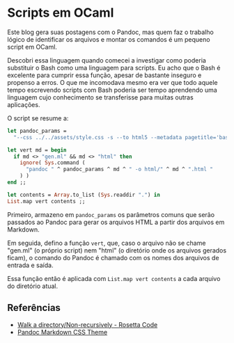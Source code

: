 # Scripts em OCaml

Este blog gera suas postagens com o Pandoc, mas quem faz o trabalho lógico de identificar os arquivos e montar os comandos é um pequeno script em OCaml.

Descobri essa linguagem quando comecei a investigar como poderia substituir o Bash como uma linguagem para scripts. Eu acho que o Bash é excelente para cumprir essa função, apesar de bastante inseguro e propenso a erros. O que me incomodava mesmo era ver que todo aquele tempo escrevendo scripts com Bash poderia ser tempo aprendendo uma linguagem cujo conhecimento se transferisse para muitas outras aplicações.

O script se resume a:

```ocaml
let pandoc_params = 
  "--css ../../assets/style.css -s --to html5 --metadata pagetitle='basename' "

let vert md = begin
  if md <> "gen.ml" && md <> "html" then
    ignore( Sys.command (
      "pandoc " ^ pandoc_params ^ md ^ " -o html/" ^ md ^ ".html "
    ) )
end ;;

let contents = Array.to_list (Sys.readdir ".") in
List.map vert contents ;;
```

Primeiro, armazeno em `pandoc_params` os parâmetros comuns que serão passados ao Pandoc para gerar os arquivos HTML a partir dos arquivos em Markdown.

Em seguida, defino a função `vert`, que, caso o arquivo não se chame "gen.ml" (o próprio script) nem "html" (o diretório onde os arquivos gerados ficam), o comando do Pandoc é chamado com os nomes dos arquivos de entrada e saída.

Essa função então é aplicada com `List.map vert contents` a cada arquivo do diretório atual.

## Referências
- [Walk a directory/Non-recursively - Rosetta Code](https://rosettacode.org/wiki/Walk_a_directory/Non-recursively#OCaml)
- [Pandoc Markdown CSS Theme](https://jez.io/pandoc-markdown-css-theme/)
